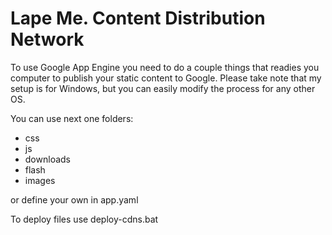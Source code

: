 Lape Me. Content Distribution Network
=====================================

To use Google App Engine you need to do a couple things that readies you computer 
to publish your static content to Google. Please take note that my setup is for 
Windows, but you can easily modify the process for any other OS.

You can use next one folders:

* css
* js
* downloads
* flash
* images

or define your own in app.yaml

To deploy files use 
	deploy-cdns.bat